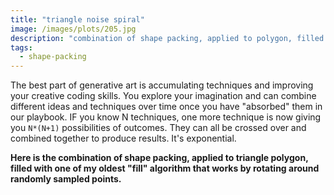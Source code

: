 ```yaml
---
title: "triangle noise spiral"
image: /images/plots/205.jpg
description: "combination of shape packing, applied to polygon, filled with one of my oldest fill algorithm that works by rotating around randomly sampled points"
tags:
  - shape-packing
---
```


The best part of generative art is accumulating techniques and improving your creative coding skills. You explore your imagination and can combine different ideas and techniques over time once you have "absorbed" them in our playbook. IF you know N techniques, one more technique is now giving you `N*(N+1)` possibilities of outcomes. They can all be crossed over and combined together to produce results. It's exponential.

**Here is the combination of shape packing, applied to triangle polygon, filled with one of my oldest "fill" algorithm that works by rotating around randomly sampled points.**
